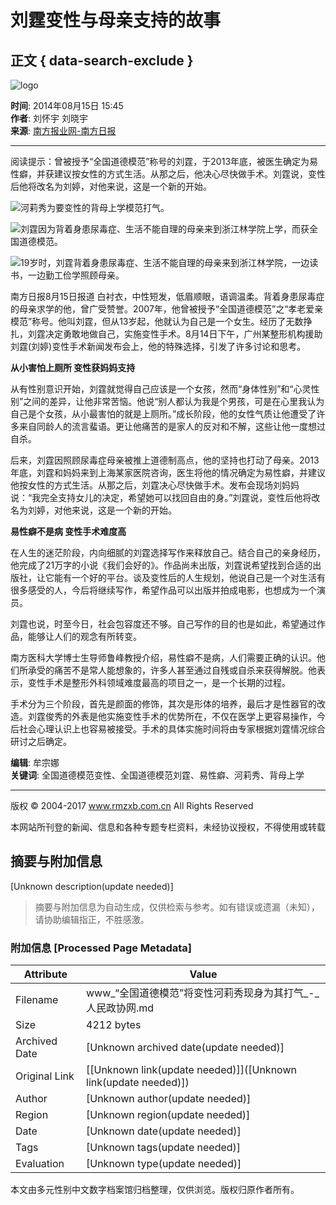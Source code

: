 # 刘霆变性与母亲支持的故事

## 正文 { data-search-exclude }


![logo](http://www.rmzxb.com.cn/images/logo.png)

**时间**: 2014年08月15日 15:45  
**作者**: 刘怀宇 刘晓宇  
**来源**: [南方报业网-南方日报](http://www.baidu.com/baidu?word=南方报业网-南方日报)

---

阅读提示：曾被授予“全国道德模范”称号的刘霆，于2013年底，被医生确定为易性癖，并获建议按女性的方式生活。从那之后，他决心尽快做手术。刘霆说，变性后他将改名为刘婷，对他来说，这是一个新的开始。

![河莉秀为要变性的背母上学模范打气。](/upload/resources/image/2014/08/15/25062.jpg)

![刘霆因为背着身患尿毒症、生活不能自理的母亲来到浙江林学院上学，而获全国道德模范。](/upload/resources/image/2014/08/15/25063.jpg)

![19岁时，刘霆背着身患尿毒症、生活不能自理的母亲来到浙江林学院，一边读书，一边勤工俭学照顾母亲。](/upload/resources/image/2014/08/15/25064.jpg)

南方日报8月15日报道 白衬衣，中性短发，低眉顺眼，语调温柔。背着身患尿毒症的母亲求学的他，曾广受赞誉。2007年，他曾被授予“全国道德模范”之“孝老爱亲模范”称号。他叫刘霆，但从13岁起，他就认为自己是一个女生。经历了无数挣扎，刘霆决定勇敢地做自己，实施变性手术。8月14日下午，广州某整形机构援助刘霆(刘婷)变性手术新闻发布会上，他的特殊选择，引发了许多讨论和思考。

**从小害怕上厕所 变性获妈妈支持**

从有性别意识开始，刘霆就觉得自己应该是一个女孩，然而“身体性别”和“心灵性别”之间的差异，让他非常苦恼。他说“别人都认为我是个男孩，可是在心里我认为自己是个女孩，从小最害怕的就是上厕所。”成长阶段，他的女性气质让他遭受了许多来自同龄人的流言蜚语。更让他痛苦的是家人的反对和不解，这些让他一度想过自杀。

后来，刘霆因照顾尿毒症母亲被推上道德制高点，他的坚持也打动了母亲。2013年底，刘霆和妈妈来到上海某家医院咨询，医生将他的情况确定为易性癖，并建议他按女性的方式生活。从那之后，刘霆决心尽快做手术。发布会现场刘妈妈说：“我完全支持女儿的决定，希望她可以找回自由的身。”刘霆说，变性后他将改名为刘婷，对他来说，这是一个新的开始。

**易性癖不是病 变性手术难度高**

在人生的迷茫阶段，内向细腻的刘霆选择写作来释放自己。结合自己的亲身经历，他完成了21万字的小说《我们会好的》。作品尚未出版，刘霆说希望找到合适的出版社，让它能有一个好的平台。谈及变性后的人生规划，他说自己是一个对生活有很多感受的人，今后将继续写作，希望作品可以出版并拍成电影，也想成为一个演员。

刘霆也说，时至今日，社会包容度还不够。自己写作的目的也是如此，希望通过作品，能够让人们的观念有所转变。

南方医科大学博士生导师鲁峰教授介绍，易性癖不是病，人们需要正确的认识。他们所承受的痛苦不是常人能想象的，许多人甚至通过自残或自杀来获得解脱。他表示，变性手术是整形外科领域难度最高的项目之一，是一个长期的过程。

手术分为三个阶段，首先是颜面的修饰，其次是形体的培养，最后才是性器官的改造。刘霆俊秀的外表是他实施变性手术的优势所在，不仅在医学上更容易操作，今后社会心理认识上也容易被接受。手术的具体实施时间将由专家根据刘霆情况综合研讨之后确定。

**编辑**: 牟宗娜  
**关键词**: 全国道德模范变性、全国道德模范刘霆、易性癖、河莉秀、背母上学

---

版权 © 2004-2017 www.rmzxb.com.cn All Rights Reserved 

本网站所刊登的新闻、信息和各种专题专栏资料，未经协议授权，不得使用或转载
<!-- tcd_original_link http://www.rmzxb.com.cn/c/2014-08-15/363966.shtml -->


## 摘要与附加信息

<!-- tcd_abstract -->
[Unknown description(update needed)]
<!-- tcd_abstract_end -->

> 摘要与附加信息为自动生成，仅供检索与参考。如有错误或遗漏（未知），请协助编辑指正，不胜感激。

### 附加信息 [Processed Page Metadata]

| Attribute       | Value                                  |
|-----------------|----------------------------------------|
| Filename        | www_“全国道德模范”将变性河莉秀现身为其打气_-_人民政协网.md                             |
| Size            | 4212 bytes                           |
| Archived Date   | [Unknown archived date(update needed)]                             |
| Original Link   | [[Unknown link(update needed)]]([Unknown link(update needed)])                       |
| Author          | [Unknown author(update needed)]                               |
| Region          | [Unknown region(update needed)]                               |
| Date            | [Unknown date(update needed)]                                 |
| Tags            | [Unknown tags(update needed)]                                 |
| Evaluation            | [Unknown type(update needed)]                                 |
<!-- tcd_table_end -->

本文由多元性别中文数字档案馆归档整理，仅供浏览。版权归原作者所有。
